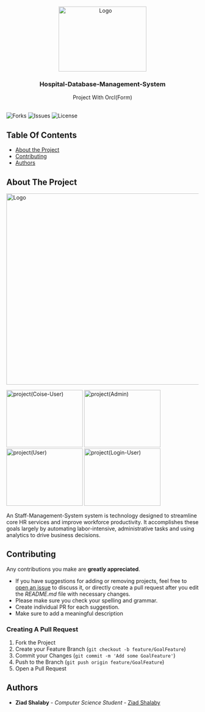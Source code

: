 

<br/>
<p align="center">
  <a href="https://github.com/ZeadShalaby/Hospital-Database-Management-System">
    <img src="https://i.imgur.com/hjIIaKo.png" alt="Logo" width="230" height="170">
  </a>
  

<h3 align="center">Hospital-Database-Management-System</h3>

  <p align="center">
    Project With Orcl(Form)
    <br/>
    <br/>
  </p>


![Forks](https://img.shields.io/github/forks/ZeadShalaby/Hospital-Database-Management-System?style=social) ![Issues](https://img.shields.io/github/issues/ZeadShalaby/Hospital-Database-Management-System) ![License](https://img.shields.io/github/license/ZeadShalaby/Hospital-Database-Management-System)

## Table Of Contents

* [About the Project](#about-the-project)
* [Contributing](#contributing)
* [Authors](#authors)

## About The Project


 <img src="https://imgur.com/5tu7wQz.png" alt="Logo" width="900" height="500">
 <br/>
<p >
 <img src="https://i.imgur.com/z96h1vb.png" alt="project(Coise-User)" width="200" height="150">
 <img src="https://i.imgur.com/6Xxnqhv.png" alt="project(Admin)" width="200" height="150">
 <img src="https://i.imgur.com/JE3vHEI.png" alt="project(User)" width="200" height="150">
 <img src="https://i.imgur.com/UKpjKbc.png" alt="project(Login-User)" width="200" height="150">
</p>

 An Staff-Management-System system is technology designed to streamline core HR services and improve workforce productivity. It accomplishes these goals largely by automating labor-intensive, administrative tasks and using analytics to drive business decisions.

## Contributing

Any contributions you make are **greatly appreciated**.

* If you have suggestions for adding or removing projects, feel free
  to [open an issue](https://github.com/ZeadShalaby/Hospital-Database-Management-System/issues/new) to discuss it, or directly
  create a pull request after you edit the *README.md* file with necessary changes.
* Please make sure you check your spelling and grammar.
* Create individual PR for each suggestion.
* Make sure to add a meaningful description

### Creating A Pull Request

1. Fork the Project
2. Create your Feature Branch (`git checkout -b feature/GoalFeature`)
3. Commit your Changes (`git commit -m 'Add some GoalFeature'`)
4. Push to the Branch (`git push origin feature/GoalFeature`)
5. Open a Pull Request

## Authors

* **Ziad Shalaby** - *Computer Science Student* - [Ziad Shalaby](https://github.com/ZeadShalaby)

